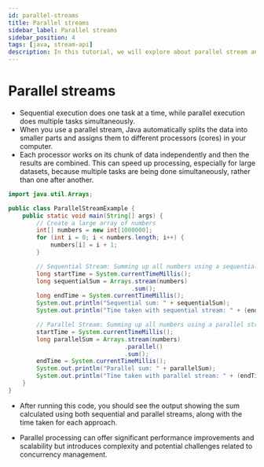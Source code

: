 ```yaml
---
id: parallel-streams
title: Parallel streams
sidebar_label: Parallel streams
sidebar_position: 4
tags: [java, stream-api]
description: In this tutorial, we will explore about parallel stream and its advantages and disadvantages with an example.
---
```


# Parallel streams


- Sequential execution does one task at a time, while parallel execution does multiple tasks simultaneously.
- When you use a parallel stream, Java automatically splits the data into smaller parts and assigns them to different processors (cores) in your computer.
- Each processor works on its chunk of data independently and then the results are combined. This can speed up processing, especially for large datasets, because multiple tasks are being done simultaneously, rather than one after another.

```java
import java.util.Arrays;

public class ParallelStreamExample {
    public static void main(String[] args) {
        // Create a large array of numbers
        int[] numbers = new int[1000000];
        for (int i = 0; i < numbers.length; i++) {
            numbers[i] = i + 1;
        }

        // Sequential Stream: Summing up all numbers using a sequential stream
        long startTime = System.currentTimeMillis();
        long sequentialSum = Arrays.stream(numbers)
                                   .sum();
        long endTime = System.currentTimeMillis();
        System.out.println("Sequential sum: " + sequentialSum);
        System.out.println("Time taken with sequential stream: " + (endTime - startTime) + " milliseconds");

        // Parallel Stream: Summing up all numbers using a parallel stream
        startTime = System.currentTimeMillis();
        long parallelSum = Arrays.stream(numbers)
                                 .parallel()
                                 .sum();
        endTime = System.currentTimeMillis();
        System.out.println("Parallel sum: " + parallelSum);
        System.out.println("Time taken with parallel stream: " + (endTime - startTime) + " milliseconds");
    }
}
```

- After running this code, you should see the output showing the sum calculated using both sequential and parallel streams, along with the time taken for each approach. 

- Parallel processing can offer significant performance improvements and scalability but introduces complexity and potential challenges related to concurrency management.
